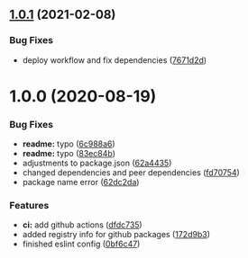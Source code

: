 ## [1.0.1](https://github.com/Pixelmatters/eslint-config-pixelmatters/compare/v1.0.0...v1.0.1) (2021-02-08)


### Bug Fixes

* deploy workflow and fix dependencies ([7671d2d](https://github.com/Pixelmatters/eslint-config-pixelmatters/commit/7671d2d1de9e5a200108f4a580e86dfaf4db78be))

# 1.0.0 (2020-08-19)


### Bug Fixes

* **readme:** typo ([6c988a6](https://github.com/Pixelmatters/eslint-config-pixelmatters/commit/6c988a64a3678e0b590716ea4188cfb1af75b6b6))
* **readme:** typo ([83ec84b](https://github.com/Pixelmatters/eslint-config-pixelmatters/commit/83ec84bf3b53b8b7748940139901c390b8ffa11a))
* adjustments to package.json ([62a4435](https://github.com/Pixelmatters/eslint-config-pixelmatters/commit/62a443562896d360641b0e17716f7cd711bf86c7))
* changed dependencies and peer dependencies ([fd70754](https://github.com/Pixelmatters/eslint-config-pixelmatters/commit/fd70754275fc370317f7ee5a431755e2042f211a))
* package name error ([62dc2da](https://github.com/Pixelmatters/eslint-config-pixelmatters/commit/62dc2da4d89b46d280f9dc277d17fa79d4dacbe4))


### Features

* **ci:** add github actions ([dfdc735](https://github.com/Pixelmatters/eslint-config-pixelmatters/commit/dfdc73543119f1d9e339372f3a0405f9d05fc5d2))
* added registry info for github packages ([172d9b3](https://github.com/Pixelmatters/eslint-config-pixelmatters/commit/172d9b3798bbde24adb413576a32f81321eb8c08))
* finished eslint config ([0bf6c47](https://github.com/Pixelmatters/eslint-config-pixelmatters/commit/0bf6c47ce6fb00ba019765015b52c692f6528d85))
